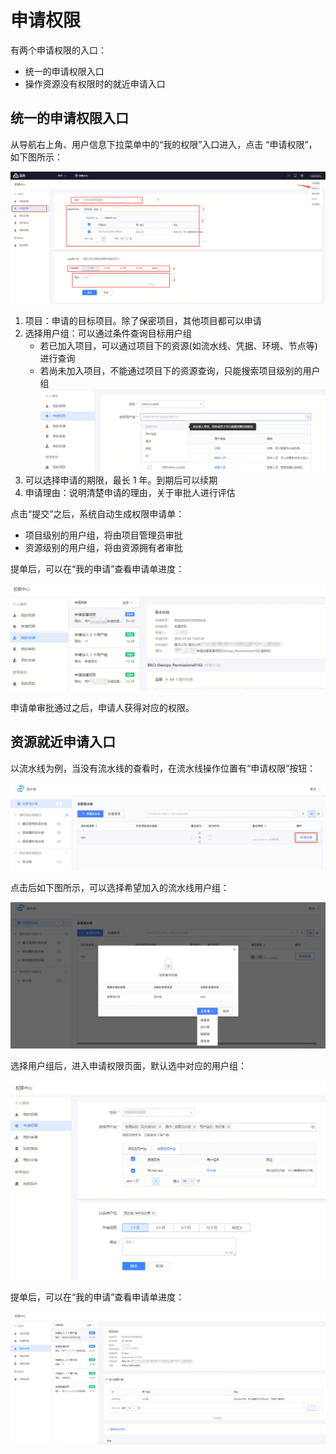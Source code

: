 # 申请权限

有两个申请权限的入口：
- 统一的申请权限入口
- 操作资源没有权限时的就近申请入口

## 统一的申请权限入口

从导航右上角、用户信息下拉菜单中的“我的权限”入口进入，点击 “申请权限”，如下图所示：

![](../../assets/permission/persional-permission-apply.png)

1. 项目：申请的目标项目。除了保密项目，其他项目都可以申请
2. 选择用户组：可以通过条件查询目标用户组
    - 若已加入项目，可以通过项目下的资源(如流水线、凭据、环境、节点等)进行查询
    - 若尚未加入项目，不能通过项目下的资源查询，只能搜索项目级别的用户组
    ![](../../assets/permission/persional-permission-apply1.png)
3. 可以选择申请的期限，最长 1 年。到期后可以续期
4. 申请理由：说明清楚申请的理由，关于审批人进行评估

点击“提交”之后，系统自动生成权限申请单：
- 项目级别的用户组，将由项目管理员审批
- 资源级别的用户组，将由资源拥有者审批

提单后，可以在“我的申请”查看申请单进度：

![](../../assets/permission/persional-permission-apply2.png)

申请单审批通过之后，申请人获得对应的权限。


## 资源就近申请入口

以流水线为例，当没有流水线的查看时，在流水线操作位置有“申请权限”按钮：

![](../../assets/permission/apply_resource_entry.png)

点击后如下图所示，可以选择希望加入的流水线用户组：

![](../../assets/permission/apply_resource_entry1.png)

选择用户组后，进入申请权限页面，默认选中对应的用户组：

![](../../assets/permission/persional-permission-apply3.png)

提单后，可以在“我的申请”查看申请单进度：

![](../../assets/permission/persional-permission-apply4.png)
